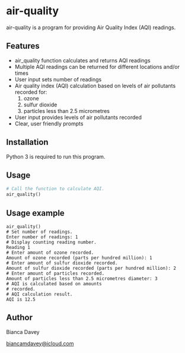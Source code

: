 # air-quality

air-quality is a program for providing Air Quality Index (AQI) readings.

## Features

* air_quality function calculates and returns AQI readings
* Multiple AQI readings can be returned for different locations and/or times
* User input sets number of readings
* Air quality index (AQI) calculation based on levels of air pollutants recorded for: 
  1. ozone
  2. sulfur dioxide
  3. particles less than 2.5 micrometres
* User input provides levels of air pollutants recorded
* Clear, user friendly prompts

## Installation

Python 3 is required to run this program.

## Usage

```python
# Call the function to calculate AQI.
air_quality()  
```

## Usage example

```
air_quality()
# Set number of readings.
Enter number of readings: 1 
# Display counting reading number.
Reading 1 
# Enter amount of ozone recorded.
Amount of ozone recorded (parts per hundred million): 1
# Enter amount of sulfur dioxide recorded.
Amount of sulfur dioxide recorded (parts per hundred million): 2
# Enter amount of particles recorded.
Amount of particles less than 2.5 micrometres diameter: 3
# AQI is calculated based on amounts
# recorded.
# AQI calculation result.
AQI is 12.5

```

## Author

Bianca Davey 

biancamdavey@icloud.com
